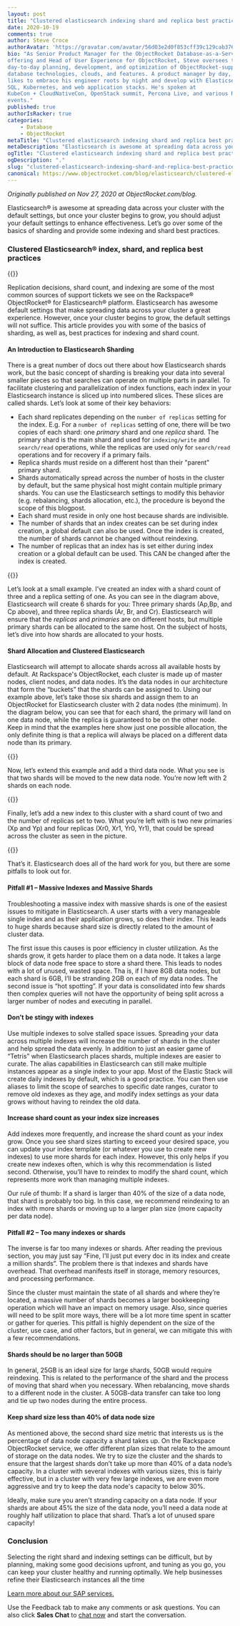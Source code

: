 ```yaml
---
layout: post
title: "Clustered elasticsearch indexing shard and replica best practices"
date: 2020-10-19
comments: true
author: Steve Croce
authorAvatar: 'https://gravatar.com/avatar/56d03e2d0f853cff39c129cab3761d49'
bio: "As Senior Product Manager for the ObjectRocket Database-as-a-Service
offering and Head of User Experience for ObjectRocket, Steve oversees the
day-to-day planning, development, and optimization of ObjectRocket-supported
database technologies, clouds, and features. A product manager by day, he still
likes to embrace his engineer roots by night and develop with Elasticsearch,
SQL, Kubernetes, and web application stacks. He's spoken at
KubeCon + CloudNativeCon, OpenStack summit, Percona Live, and various Rackspace
events."
published: true
authorIsRacker: true
categories:
    - Database
    - ObjectRocket
metaTitle: "Clustered elasticsearch indexing shard and replica best practices"
metaDescription: "Elasticsearch is awesome at spreading data across your cluster, but you should learn to adjust your default settings when your clusters begin to grow."
ogTitle: "Clustered elasticsearch indexing shard and replica best practices"
ogDescription: "."
slug: "clustered-elasticsearch-indexing-shard-and-replica-best-practices"
canonical: https://www.objectrocket.com/blog/elasticsearch/clustered-elasticsearch-best-practices/
---
```


*Originally published on Nov 27, 2020 at ObjectRocket.com/blog.*

Elasticsearch&reg; is awesome at spreading data across your cluster with the default settings, but once your cluster begins to grow, you should adjust your default settings to enhance effectiveness. Let’s go over some of the basics of sharding and provide some indexing and shard best practices.

<!--more-->

### Clustered Elasticsearch&reg; index, shard, and replica best practices

{{<img src="picture1.jpg" title="" alt="">}}

Replication decisions, shard count, and indexing are some of the most common sources of support tickets we see on the Rackspace&reg; ObjectRocket&reg; for Elasticsearch&reg; platform. Elasticsearch has awesome default settings that make spreading data across your cluster a great experience. However, once your cluster begins to grow, the default settings will not suffice. This article provides you with some of the basics of sharding, as well as, best practices for indexing and shard count.

#### An Introduction to Elasticsearch Sharding

There is a great number of docs out there about how Elasticsearch shards work, but the basic concept of sharding is breaking your data into several smaller pieces so that searches can operate on multiple parts in parallel. To facilitate clustering and parallelization of index functions, each index in your Elasticsearch instance is sliced up into numbered slices. These slices are called shards. Let’s look at some of their key behaviors:

* Each shard replicates depending on the `number of replicas` setting for the index. E.g. For a `number of replicas` setting of one, there will be two copies of each shard: one _primary_ shard and one _replica_ shard. The primary shard is the main shard and used for `indexing/write` and `search/read` operations, while the replicas are used only for `search/read` operations and for recovery if a primary fails.
* Replica shards must reside on a different host than their "parent" primary shard.
* Shards automatically spread across the number of hosts in the cluster by default, but the same physical host might contain multiple primary shards. You can use the Elasticsearch settings to modify this behavior (e.g. rebalancing, shards allocation, etc.), the procedure is beyond the scope of this blogpost.
* Each shard must reside in only one host because shards are indivisible.
* The number of shards that an index creates can be set during index creation, a global default can also be used. Once the index is created, the number of shards cannot be changed without reindexing.
* The number of replicas that an index has is set either during index creation or a global default can be used. This CAN be changed after the index is created.

{{<img src="picture2.png" title="" alt="">}}

Let’s look at a small example. I’ve created an index with a shard count of three and a replica setting of one. As you can see in the diagram above, Elasticsearch will create 6 shards for you: Three primary shards (Ap,Bp, and Cp above), and three replica shards (Ar, Br, and Cr).
Elasticsearch will ensure that the _replicas_ and _primaries_ are on different hosts, but multiple primary shards can be allocated to the same host. On the subject of hosts, let’s dive into how shards are allocated to your hosts.

#### Shard Allocation and Clustered Elasticsearch

Elasticsearch will attempt to allocate shards across all available hosts by default. At Rackspace's ObjectRocket, each cluster is made up of master nodes, client nodes, and data nodes. It’s the data nodes in our architecture that form the “buckets” that the shards can be assigned to.
Using our example above, let’s take those six shards and assign them to an ObjectRocket for Elasticsearch cluster with 2 data nodes (the minimum). In the diagram below, you can see that for each shard, the primary will land on one data node, while the replica is guaranteed to be on the other node. Keep in mind that the examples here show just one possible allocation, the only definite thing is that a replica will always be placed on a different data node than its primary.

{{<img src="picture3.jpg" title="" alt="">}}

Now, let’s extend this example and add a third data node. What you see is that two shards will be moved to the new data node. You’re now left with 2 shards on each node.

{{<img src="picture4.jpg" title="" alt="">}}

Finally, let’s add a new index to this cluster with a shard count of two and the number of replicas set to two. What you’re left with is two new primaries (Xp and Yp) and four replicas (Xr0, Xr1, Yr0, Yr1), that could be spread across the cluster as seen in the picture.

{{<img src="picture5.jpg" title="" alt="">}}

That’s it. Elasticsearch does all of the hard work for you, but there are some pitfalls to look out for.

#### Pitfall #1 – Massive Indexes and Massive Shards

Troubleshooting a massive index with massive shards is one of the easiest issues to mitigate in Elasticsearch. A user starts with a very manageable single index and as their application grows, so does their index. This leads to huge shards because shard size is directly related to the amount of cluster data.

The first issue this causes is poor efficiency in cluster utilization. As the shards grow, it gets harder to place them on a data node. It takes a large block of data node free space to store a shard there. This leads to nodes with a lot of unused, wasted space. Tha is, if I have 8GB data nodes, but each shard is 6GB, I’ll be stranding 2GB on each of my data nodes.
The second issue is “hot spotting”. If your data is consolidated into few shards then complex queries will not have the opportunity of being split across a larger number of nodes and executing in parallel.

#### Don’t be stingy with indexes

Use multiple indexes to solve stalled space issues. Spreading your data across multiple indexes will increase the number of shards in the cluster and help spread the data evenly. In addition to just an easier game of “Tetris” when Elasticsearch places shards, multiple indexes are easier to curate. The alias capabilities in Elasticsearch can still make multiple instances appear as a single index to your app.
Most of the Elastic Stack will create daily indexes by default, which is a good practice. You can then use aliases to limit the scope of searches to specific date ranges, curator to remove old indexes as they age, and modify index settings as your data grows without having to reindex the old data.

#### Increase shard count as your index size increases

Add indexes more frequently, and increase the shard count as your index grow. Once you see shard sizes starting to exceed your desired space, you can update your index template (or whatever you use to create new indexes) to use more shards for each index. However, this only helps if you create new indexes often, which is why this recommendation is listed second. Otherwise, you’ll have to reindex to modify the shard count, which represents more work than managing multiple indexes.

Our rule of thumb: If a shard is larger than 40% of the size of a data node, that shard is probably too big. In this case, we recommend reindexing to an index with more shards or moving up to a larger plan size (more capacity per data node).

#### Pitfall #2 – Too many indexes or shards

The inverse is far too many indexes or shards. After reading the previous section, you may just say “Fine, I’ll just put every doc in its index and create a million shards”. The problem there is that indexes and shards have overhead. That overhead manifests itself in storage, memory resources, and processing performance.

Since the cluster must maintain the state of all shards and where they’re located, a massive number of shards becomes a larger bookkeeping operation which will have an impact on memory usage. Also, since queries will need to be split more ways, there will be a lot more time spent in scatter or gather for queries. This pitfall is highly dependent on the size of the cluster, use case, and other factors, but in general, we can mitigate this with a few recommendations.

#### Shards should be no larger than 50GB

In general, 25GB is an ideal size for large shards, 50GB would require reindexing. This is related to the performance of the shard and the process of moving that shard when you necessary. When rebalancing, move shards to a different node in the cluster. A 50GB-data transfer can take too long and tie up two nodes during the entire process.

#### Keep shard size less than 40% of data node size

As mentioned above, the second shard size metric that interests us is the percentage of data node capacity a shard takes up. On the Rackspace ObjectRocket service, we offer different plan sizes that relate to the amount of storage on the data nodes. We try to size the cluster and the shards to ensure that the largest shards don’t take up more than 40% of a data node’s capacity. In a cluster with several indexes with various sizes, this is fairly effective, but in a cluster with very few large indexes, we are even more aggressive and try to keep the data node's capacity to below 30%.

Ideally, make sure you aren't stranding capacity on a data node. If your shards are about  45% the size of the data node, you’ll need a data node at roughly half utilization to place that shard. That’s a lot of unused spare capacity!

### Conclusion

Selecting the right shard and indexing settings can be difficult, but by planning, making some good decisions upfront, and tuning as you go, you can keep your cluster healthy and running optimally. We help businesses refine their Elasticsearch instances all the time

<a class="cta purple" id="cta" href="https://www.rackspace.com/sap">Learn more about our SAP services.</a>

Use the Feedback tab to make any comments or ask questions. You can also click
**Sales Chat** to [chat now](https://www.rackspace.com/) and start the conversation.
